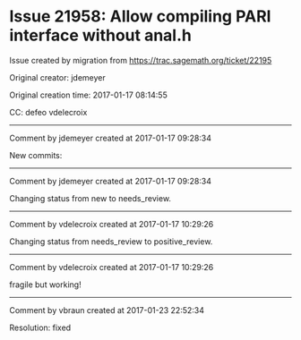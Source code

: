 # Issue 21958: Allow compiling PARI interface without anal.h

Issue created by migration from https://trac.sagemath.org/ticket/22195

Original creator: jdemeyer

Original creation time: 2017-01-17 08:14:55

CC:  defeo vdelecroix




---

Comment by jdemeyer created at 2017-01-17 09:28:34

New commits:


---

Comment by jdemeyer created at 2017-01-17 09:28:34

Changing status from new to needs_review.


---

Comment by vdelecroix created at 2017-01-17 10:29:26

Changing status from needs_review to positive_review.


---

Comment by vdelecroix created at 2017-01-17 10:29:26

fragile but working!


---

Comment by vbraun created at 2017-01-23 22:52:34

Resolution: fixed
